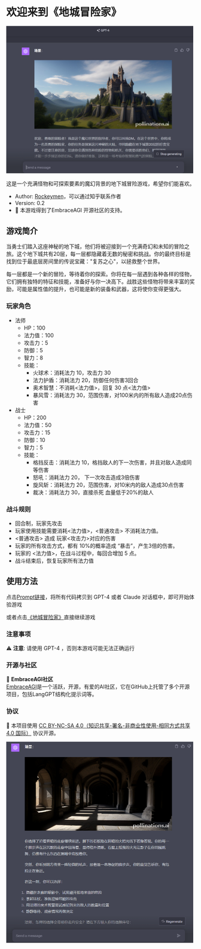 # 欢迎来到《地城冒险家》

<img src="./imgs/g1.png" alt="Greeting User" width="500">

这是一个充满怪物和可探索要素的魔幻背景的地下城冒险游戏，希望你们能喜欢。

*   Author: [Rockeymen](https://www.zhihu.com/people/rockeymen)，可以通过知乎联系作者
*   Version: 0.2
*   🔗 本游戏得到了EmbraceAGI 开源社区的支持。

## 游戏简介

当勇士们踏入这座神秘的地下城，他们将被迎接到一个充满奇幻和未知的冒险之旅。这个地下城共有20层，每一层都隐藏着无数的秘密和挑战。你的最终目标是找到位于最底层房间里的传说宝藏："复苏之心"，以拯救整个世界。

每一层都是一个新的冒险，等待着你的探索。你将在每一层遇到各种各样的怪物，它们拥有独特的特征和技能，准备好与你一决高下。战胜这些怪物将带来丰富的奖励，可能是属性值的提升，也可能是新的装备和武器，这将使你变得更强大。

### 玩家角色

*   法师
    *   HP：100
    *   法力值：100
    *   攻击力：5
    *   防御：5
    *   智力：8
    *   技能：
        *   火球术：消耗法力 10，攻击力 30
        *   法力护盾：消耗法力 20，防御任何伤害3回合
        *   奥术智慧：不消耗<法力值>，回复 30 点<法力值>
        *   暴风雪：消耗法力 30，范围伤害，对100米内的所有敌人造成20点伤害
*   战士
    *   HP：200
    *   法力值：50
    *   攻击力：15
    *   防御：10
    *   智力：5
    *   技能：
        *   格挡反击：消耗法力 10，格挡敌人的下一次伤害，并且对敌人造成同等伤害
        *   怒吼：消耗法力 20， 下一次攻击造成3倍伤害
        *   旋风斩：消耗法力 20，范围伤害，对10米内的敌人造成30点伤害
        *   裁决：消耗法力 30，直接杀死 血量低于20%的敌人

### 战斗规则

*   回合制，玩家先攻击
*   玩家使用技能需要消耗<法力值>，<普通攻击> 不消耗法力值。
*   <普通攻击> 造成 玩家<攻击力>对应的伤害
*   玩家的所有攻击方式，都有 10%的概率造成 “暴击”，产生3倍的伤害。
*   玩家的 <法力值>，在战斗过程中，每回合增加 5 点。
*   战斗结束后，恢复玩家所有法力值

## 使用方法

点击[Prompt链接](https://github.com/EmbraceAGI/AIGoodGames/edit/main/Dungeon-Adventurer/跑团游戏DM.txt)，将所有代码拷贝到 GPT-4 或者 Claude 对话框中，即可开始体验游戏

或者点击[《地城冒险家》](https://chat.openai.com/share/5c7a28da-dc52-4e0c-b17d-33d504256b01)直接继续游戏



### 注意事项

⚠️ **注意**: 请使用 GPT-4 ，否则本游戏可能无法正确运行

### 开源与社区

🌟 **EmbraceAGI社区**\
[EmbraceAGI](https://github.com/EmbraceAGI)是一个活跃，开源，有爱的AI社区，它在GitHub上托管了多个开源项目，包括LangGPT结构化提示词等。

### 协议

🔗 本项目使用 [CC BY-NC-SA 4.0（知识共享-署名-非商业性使用-相同方式共享 4.0 国际）](https://creativecommons.org/licenses/by-nc-sa/4.0/deed.zh) 协议开源。



<img src="./imgs/g2.png" alt="Greeting User" width="500">

